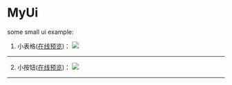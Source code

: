 # MyUi
some small ui example:

1. 小表格([在线预览](http://shenzekun.cn/MyUi/small_table.html))：
![](https://ws2.sinaimg.cn/large/006tNc79ly1fgroijf7lrj30yy0umaba.jpg)


---
    
2. 小按钮([在线预览](https://shenzekun.cn/MyUi/some_btn.html))：
![](https://ws4.sinaimg.cn/large/006tNc79ly1fgrola2wepj30lq030mx5.jpg)
---


